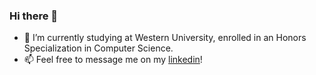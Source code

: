 ### Hi there 👋

- 🌱 I’m currently studying at Western University, enrolled in an Honors Specialization
      in Computer Science.
- 📫 Feel free to message me on my [linkedin](https://www.linkedin.com/in/samueljamescatania/)! 

